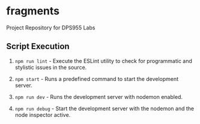 # fragments

Project Repository for DPS955 Labs

## Script Execution

1. `npm run lint` - Execute the ESLint utility to check for programmatic and stylistic issues in the source.

2. `npm start` - Runs a predefined command to start the development server.

3. `npm run dev` - Runs the development server with nodemon enabled.

4. `npm run debug` - Start the development server with the nodemon and the node inspector active.
